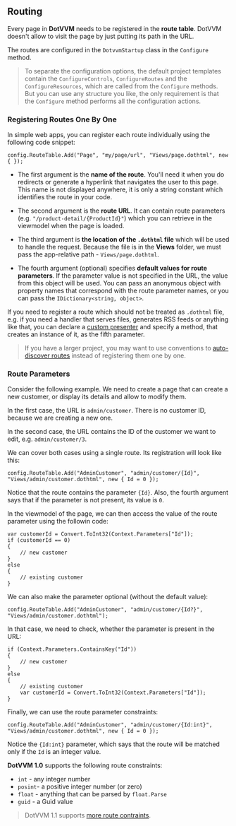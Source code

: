 ﻿## Routing

Every page in **DotVVM** needs to be registered in the **route table**. DotVVM doesn't allow to visit the page by just putting its path in the URL. 

The routes are configured in the `DotvvmStartup` class in the `Configure` method.

> To separate the configuration options, the default project templates contain the `ConfigureControls`, `ConfigureRoutes` and the `ConfigureResources`, which are called from the `Configure` methods. But you can use any structure you like, the only requirement is that the `Configure` method performs all the configuration actions.


### Registering Routes One By One

In simple web apps, you can register each route individually using the following code snippet:

```CSHARP
config.RouteTable.Add("Page", "my/page/url", "Views/page.dothtml", new { });
```

+ The first argument is the **name of the route**. You'll need it when you do redirects or generate a hyperlink that navigates the user to this page. This name is not displayed anywhere, it is only a string constant which identifies the route in your code.

+ The second argument is the **route URL**. It can contain route parameters (e.g. `"/product-detail/{ProductId}"`) which you can retrieve in the viewmodel when the page is loaded. 

+ The third argument is **the location of the `.dothtml` file** which will be used to handle the request.
Because the file is in the **Views** folder, we must pass the app-relative path - `Views/page.dothtml`.

+ The fourth argument (optional) specifies **default values for route parameters**. If the parameter value is not specified in the URL, the value from this object will be used.
You can pass an anonymous object with property names that correspond with the route parameter names, or you can pass the `IDictionary<string, object>`. 

If you need to register a route which should not be treated as `.dothtml` file, e.g. if you need a handler that serves files, generates RSS feeds or anything like that, you can
declare a [custom presenter](/docs/tutorials/advanced-custom-presenters/{branch}) and specify a method, that creates an instance of it, as the fifth parameter.

> If you have a larger project, you may want to use conventions to [auto-discover routes](/docs/tutorials/advanced-route-autodiscovery/{branch}) instead of registering them one by one. 

### Route Parameters

Consider the following example. We need to create a page that can create a new customer, or display its details and allow to modify them.

In the first case, the URL is `admin/customer`. There is no customer ID, because we are creating a new one. 

In the second case, the URL contains the ID of the customer we want to edit, e.g. `admin/customer/3`. 

We can cover both cases using a single route. Its registration will look like this:

```CSHARP
config.RouteTable.Add("AdminCustomer", "admin/customer/{Id}", "Views/admin/customer.dothtml", new { Id = 0 });
```

Notice that the route contains the parameter `{Id}`. Also, the fourth argument says that if the parameter is not present, its value is `0`. 

In the viewmodel of the page, we can then access the value of the route parameter using the followin code:

```CSHARP
var customerId = Convert.ToInt32(Context.Parameters["Id"]);
if (customerId == 0) 
{
    // new customer
} 
else 
{
    // existing customer
}
```

We can also make the parameter optional (without the default value):

```CSHARP
config.RouteTable.Add("AdminCustomer", "admin/customer/{Id?}", "Views/admin/customer.dothtml");
```

In that case, we need to check, whether the parameter is present in the URL:

```CSHARP
if (Context.Parameters.ContainsKey("Id")) 
{
    // new customer
}
else 
{
    // existing customer
    var customerId = Convert.ToInt32(Context.Parameters["Id"]);
}
```

Finally, we can use the route parameter constraints:

```CSHARP
config.RouteTable.Add("AdminCustomer", "admin/customer/{Id:int}", "Views/admin/customer.dothtml", new { Id = 0 });
```

Notice the `{Id:int}` parameter, which says that the route will be matched only if the `Id` is an integer value.

<a id="ref-constraints"></a>

**DotVVM 1.0** supports the following route constraints:

* `int` - any integer number
* `posint`- a positive integer number (or zero)
* `float` - anything that can be parsed by `float.Parse` 
* `guid` - a Guid value

> DotVVM 1.1 supports [more route contraints](/docs/tutorials/basics-routing/1-1#ref-constraints). 
 
